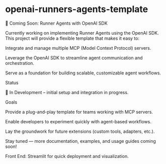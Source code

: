 # openai-runners-agents-template

🚀 Coming Soon: Runner Agents with OpenAI SDK

Currently working on implementing Runner Agents using the OpenAI SDK.
This project will provide a flexible template that makes it easy to:

Integrate and manage multiple MCP (Model Context Protocol) servers.

Leverage the OpenAI SDK to streamline agent communication and orchestration.

Serve as a foundation for building scalable, customizable agent workflows.

Status

🔧 In Development – initial setup and integration in progress.

Goals

Provide a plug-and-play template for teams working with MCP servers.

Enable developers to experiment quickly with agent-based workflows.

Lay the groundwork for future extensions (custom tools, adapters, etc.).

Stay tuned — more documentation, examples, and usage guides coming soon!


Front End: Streamlit for quick deployment and visualization. 

